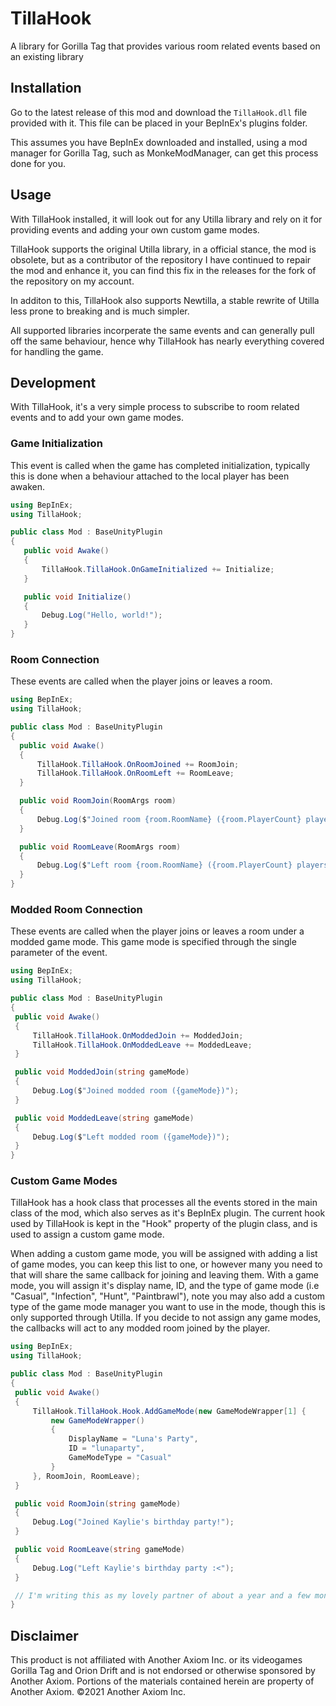 # TillaHook
 A library for Gorilla Tag that provides various room related events based on an existing library

## Installation
 Go to the latest release of this mod and download the ``TillaHook.dll`` file provided with it. This file can be placed in your BepInEx's plugins folder.

 This assumes you have BepInEx downloaded and installed, using a mod manager for Gorilla Tag, such as MonkeModManager, can get this process done for you.

## Usage
 With TillaHook installed, it will look out for any Utilla library and rely on it for providing events and adding your own custom game modes.

 TillaHook supports the original Utilla library, in a official stance, the mod is obsolete, but as a contributor of the repository I have continued to repair the mod and enhance it, you can find this fix in the releases for the fork of the repository on my account.

 In additon to this, TillaHook also supports Newtilla, a stable rewrite of Utilla less prone to breaking and is much simpler.

 All supported libraries incorperate the same events and can generally pull off the same behaviour, hence why TillaHook has nearly everything covered for handling the game.

## Development
 With TillaHook, it's a very simple process to subscribe to room related events and to add your own game modes.

### Game Initialization
 This event is called when the game has completed initialization, typically this is done when a behaviour attached to the local player has been awaken.
 ```cs
using BepInEx;
using TillaHook;

public class Mod : BaseUnityPlugin
{
    public void Awake()
    {
        TillaHook.TillaHook.OnGameInitialized += Initialize;
    }

    public void Initialize()
    {
        Debug.Log("Hello, world!");
    }
}
 ```

### Room Connection
 These events are called when the player joins or leaves a room.
  ```cs
using BepInEx;
using TillaHook;

public class Mod : BaseUnityPlugin
{
    public void Awake()
    {
        TillaHook.TillaHook.OnRoomJoined += RoomJoin;
        TillaHook.TillaHook.OnRoomLeft += RoomLeave;
    }

    public void RoomJoin(RoomArgs room)
    {
        Debug.Log($"Joined room {room.RoomName} ({room.PlayerCount} players, {room.GameModeType})");
    }

    public void RoomLeave(RoomArgs room)
    {
        Debug.Log($"Left room {room.RoomName} ({room.PlayerCount} players, {room.GameModeType})");
    }
}
 ```

### Modded Room Connection
 These events are called when the player joins or leaves a room under a modded game mode. This game mode is specified through the single parameter of the event.
   ```cs
using BepInEx;
using TillaHook;

public class Mod : BaseUnityPlugin
{
    public void Awake()
    {
        TillaHook.TillaHook.OnModdedJoin += ModdedJoin;
        TillaHook.TillaHook.OnModdedLeave += ModdedLeave;
    }

    public void ModdedJoin(string gameMode)
    {
        Debug.Log($"Joined modded room ({gameMode})");
    }

    public void ModdedLeave(string gameMode)
    {
        Debug.Log($"Left modded room ({gameMode})");
    }
}
 ```

 ### Custom Game Modes
 TillaHook has a hook class that processes all the events stored in the main class of the mod, which also serves as it's BepInEx plugin. The current hook used by TillaHook is kept in the "Hook" property of the plugin class, and is used to assign a custom game mode.

 When adding a custom game mode, you will be assigned with adding a list of game modes, you can keep this list to one, or however many you need to that will share the same callback for joining and leaving them. With a game mode, you will assign it's display name, ID, and the type of game mode (i.e "Casual", "Infection", "Hunt", "Paintbrawl"), note you may also add a custom type of the game mode manager you want to use in the mode, though this is only supported through Utilla. If you decide to not assign any game modes, the callbacks will act to any modded room joined by the player.

   ```cs
using BepInEx;
using TillaHook;

public class Mod : BaseUnityPlugin
{
    public void Awake()
    {
        TillaHook.TillaHook.Hook.AddGameMode(new GameModeWrapper[1] {
            new GameModeWrapper()
            {
                DisplayName = "Luna's Party",
                ID = "lunaparty",
                GameModeType = "Casual"
            }
        }, RoomJoin, RoomLeave);
    }

    public void RoomJoin(string gameMode)
    {
        Debug.Log("Joined Kaylie's birthday party!");
    }

    public void RoomLeave(string gameMode)
    {
        Debug.Log("Left Kaylie's birthday party :<");
    }

    // I'm writing this as my lovely partner of about a year and a few months celebrates her 17th birthday. I love you so much, Kaylie. You are my everything. I love every thing about you big or small, your attitude, your identity, your vibe, your body, every last bit of it. <3
}
 ```

## Disclaimer
This product is not affiliated with Another Axiom Inc. or its videogames Gorilla Tag and Orion Drift and is not endorsed or otherwise sponsored by Another Axiom. Portions of the materials contained herein are property of Another Axiom. ©2021 Another Axiom Inc.